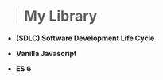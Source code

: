 >	# My Library

*	**(SDLC) Software Development Life Cycle**

*	**Vanilla Javascript**

*	**ES 6**



